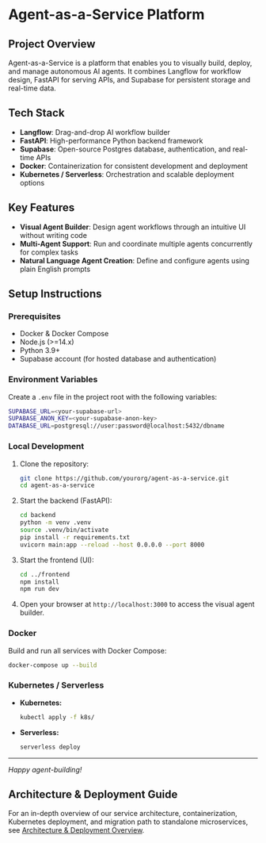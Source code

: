 # Agent-as-a-Service Platform

## Project Overview

Agent-as-a-Service is a platform that enables you to visually build, deploy, and manage autonomous AI agents. It combines Langflow for workflow design, FastAPI for serving APIs, and Supabase for persistent storage and real-time data.

## Tech Stack

- **Langflow**: Drag-and-drop AI workflow builder
- **FastAPI**: High-performance Python backend framework
- **Supabase**: Open-source Postgres database, authentication, and real-time APIs
- **Docker**: Containerization for consistent development and deployment
- **Kubernetes / Serverless**: Orchestration and scalable deployment options

## Key Features

- **Visual Agent Builder**: Design agent workflows through an intuitive UI without writing code
- **Multi-Agent Support**: Run and coordinate multiple agents concurrently for complex tasks
- **Natural Language Agent Creation**: Define and configure agents using plain English prompts

## Setup Instructions

### Prerequisites

- Docker & Docker Compose
- Node.js (>=14.x)
- Python 3.9+
- Supabase account (for hosted database and authentication)

### Environment Variables

Create a `.env` file in the project root with the following variables:

```bash
SUPABASE_URL=<your-supabase-url>
SUPABASE_ANON_KEY=<your-supabase-anon-key>
DATABASE_URL=postgresql://user:password@localhost:5432/dbname
```

### Local Development

1. Clone the repository:

   ```bash
   git clone https://github.com/yourorg/agent-as-a-service.git
   cd agent-as-a-service
   ```

2. Start the backend (FastAPI):

   ```bash
   cd backend
   python -m venv .venv
   source .venv/bin/activate
   pip install -r requirements.txt
   uvicorn main:app --reload --host 0.0.0.0 --port 8000
   ```

3. Start the frontend (UI):

   ```bash
   cd ../frontend
   npm install
   npm run dev
   ```

4. Open your browser at `http://localhost:3000` to access the visual agent builder.

### Docker

Build and run all services with Docker Compose:

```bash
docker-compose up --build
```

### Kubernetes / Serverless

- **Kubernetes:**

  ```bash
  kubectl apply -f k8s/
  ```

- **Serverless:**
  ```bash
  serverless deploy
  ```

---

_Happy agent-building!_

## Architecture & Deployment Guide

For an in-depth overview of our service architecture, containerization, Kubernetes deployment, and migration path to standalone microservices, see [Architecture & Deployment Overview](docs/architecture.md).
